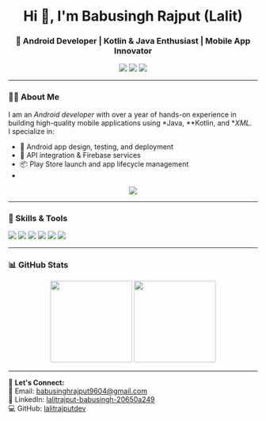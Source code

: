 <h1 align="center">Hi 👋, I'm Babusingh Rajput (Lalit)</h1>
<h3 align="center">🚀 Android Developer | Kotlin & Java Enthusiast | Mobile App Innovator</h3>

<p align="center">
  <a href="mailto:babusinghrajput9604@gmail.com"><img src="https://img.shields.io/badge/Email-babusinghrajput9604%40gmail.com-red?style=flat&logo=gmail"></a>
  <a href="https://linkedin.com/in/lalitrajput-babusingh-20650a249"><img src="https://img.shields.io/badge/LinkedIn-Lalit%20Rajput-blue?style=flat&logo=linkedin"></a>
  <a href="https://github.com/lalitrajputdev"><img src="https://img.shields.io/badge/GitHub-lalitrajputdev-black?style=flat&logo=github"></a>
</p>

---

### 🧑‍💻 About Me
I am an *Android developer* with over a year of hands-on experience in building high-quality mobile applications using *Java, **Kotlin, and **XML*.  
I specialize in:
- 📱 Android app design, testing, and deployment  
- 🔗 API integration & Firebase services  
- 📦 Play Store launch and app lifecycle management
- <!-- Resume Download -->
<p align="center">
  <a href="https://github.com/lalitrajputdev/lalitrajputdev/blob/main/resume/LalitRajput-Resume.pdf" target="_blank">
    <img src="https://img.shields.io/badge/Download%20Resume-PDF-blue?style=for-the-badge&logo=adobeacrobatreader" />
  </a>
</p>

---

### 🔧 Skills & Tools
<p>
  <img src="https://img.shields.io/badge/Kotlin-%230095D5.svg?style=for-the-badge&logo=kotlin&logoColor=white"/>
  <img src="https://img.shields.io/badge/Java-%23ED8B00.svg?style=for-the-badge&logo=java&logoColor=white"/>
  <img src="https://img.shields.io/badge/Android%20Studio-3DDC84?style=for-the-badge&logo=android-studio&logoColor=white"/>
  <img src="https://img.shields.io/badge/Firebase-FFCA28?style=for-the-badge&logo=firebase&logoColor=black"/>
  <img src="https://img.shields.io/badge/SQLite-07405E?style=for-the-badge&logo=sqlite&logoColor=white"/>
  <img src="https://img.shields.io/badge/Git-%23F05033.svg?style=for-the-badge&logo=git&logoColor=white"/>
</p>

---

### 📊 GitHub Stats
<p align="center">
  <img src="https://github-readme-stats.vercel.app/api?username=lalitrajputdev&show_icons=true&theme=tokyonight" height="165">
  <img src="https://github-readme-streak-stats.herokuapp.com/?user=lalitrajputdev&theme=tokyonight" height="165">
</p>

---

💬 **Let's Connect:**  
📩 Email: babusinghrajput9604@gmail.com  
🔗 LinkedIn: [lalitrajput-babusingh-20650a249](https://linkedin.com/in/lalitrajput-babusingh-20650a249)  
💻 GitHub: [lalitrajputdev](https://github.com/lalitrajputdev)
